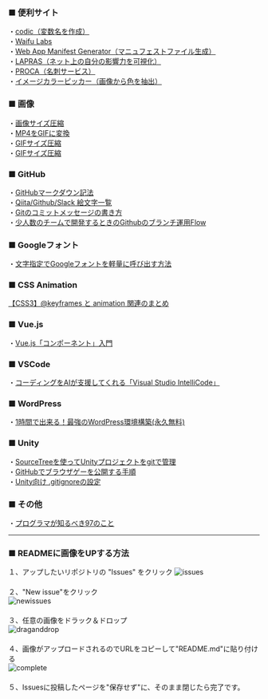  
### ■ 便利サイト
・[codic（変数名を作成）](https://codic.jp/)  
・[Waifu Labs](https://waifulabs.com/)  
・[Web App Manifest Generator（マニュフェストファイル生成）](https://app-manifest.firebaseapp.com)  
・[LAPRAS（ネット上の自分の影響力を可視化）](https://lapras.com/person)  
・[PROCA（名刺サービス）](https://pro-ca.jp/)  
・[イメージカラーピッカー（画像から色を抽出）](https://lab.syncer.jp/Tool/Image-Color-Picker/)


### ■ 画像
・[画像サイズ圧縮](https://tinypng.com/)  
・[MP4をGIFに変換](https://www.aconvert.com/jp/video/mp4-to-gif/)  
・[GIFサイズ圧縮](https://gifcompressor.com/ja/)  
・[GIFサイズ圧縮](https://compressor.io/)

### ■ GitHub  
・[GitHubマークダウン記法](https://web-generalist.com/github-comment-markdown/)  
・[Qiita/Github/Slack 絵文字一覧](https://qiita.com/yamadashiii/items/ae673f2bae8f1525b6af)  
・[Gitのコミットメッセージの書き方](https://qiita.com/itosho/items/9565c6ad2ffc24c09364)  
・[少人数のチームで開発するときのGithubのブランチ運用Flow](https://qiita.com/tktktktk/items/8b40cde759554ea071f9)  

### ■ Googleフォント
・[文字指定でGoogleフォントを軽量に呼び出す方法](https://9-bb.com/%E5%BF%85%E8%A6%81%E3%81%AA%E6%96%87%E5%AD%97%E3%81%A0%E3%81%91%E6%8C%87%E5%AE%9A%E3%81%97%E3%81%A6google%E3%83%95%E3%82%A9%E3%83%B3%E3%83%88%E3%82%92%E6%9C%80%E3%82%82%E8%BB%BD%E9%87%8F%E3%81%AB/)

### ■ CSS Animation
[【CSS3】@keyframes と animation 関連のまとめ](https://qiita.com/7968/items/1d999354e00db53bcbd8)

### ■ Vue.js
・[Vue.js「コンポーネント」入門](https://qiita.com/kiyokiyo_kzsby/items/980c1dc45e00d2d3cbb4)

### ■ VSCode
・[コーディングをAIが支援してくれる「Visual Studio IntelliCode」](https://www.publickey1.jp/blog/18/aivisual_studio_intellicodejavagithub.html)

### ■ WordPress
・[1時間で出来る！最強のWordPress環境構築(永久無料)](https://qiita.com/ryuta69/items/dbb0db5cf7099b7a7cc4)

### ■ Unity
・[SourceTreeを使ってUnityプロジェクトをgitで管理](http://sleepnel.hatenablog.com/entry/2017/01/02/161600)  
・[GitHubでブラウザゲーを公開する手順](http://ch.nicovideo.jp/lackLucky/blomaga/ar1467447)  
・[Unity向け .gitignoreの設定](https://qiita.com/nariya/items/97afba6b7b448920cdf0)

### ■ その他
・[プログラマが知るべき97のこと](https://xn--97-273ae6a4irb6e2hsoiozc2g4b8082p.com/)

---

### ■ READMEに画像をUPする方法
１、アップしたいリポジトリの "Issues" をクリック
![issues](https://user-images.githubusercontent.com/39142850/45180408-45a25c00-b256-11e8-9a34-37f3d58fd7df.png)  
　  
２、"New issue"をクリック  
![newissues](https://user-images.githubusercontent.com/39142850/45180530-a3cf3f00-b256-11e8-8b48-8e6e8f9e1945.png)  
　  
３、任意の画像をドラック＆ドロップ  
![draganddrop](https://user-images.githubusercontent.com/39142850/45180634-e7c24400-b256-11e8-970b-df39d11dd64b.png)  
　  
４、画像がアップロードされるのでURLをコピーして"README.md"に貼り付ける  
![complete](https://user-images.githubusercontent.com/39142850/45180927-e5acb500-b257-11e8-92cb-02302dbf0662.png)  
　  
５、Issuesに投稿したページを"保存せず"に、そのまま閉じたら完了です。  
